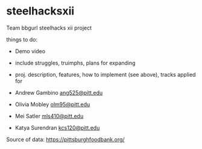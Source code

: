 # steelhacksxii
Team bbgurl steelhacks xii project

things to do:
- Demo video
- include struggles, truimphs, plans for expanding

- proj. description, features, how to implement (see above), tracks applied for

- Andrew Gambino ang525@pitt.edu
- Olivia Mobley olm95@pitt.edu
- Mei Satler mls410@pitt.edu
- Katya Surendran kcs120@pitt.edu

Source of data: https://pittsburghfoodbank.org/

